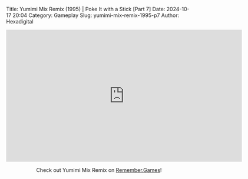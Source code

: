 Title: Yumimi Mix Remix (1995) | Poke It with a Stick [Part 7]
Date: 2024-10-17 20:04
Category: Gameplay
Slug: yumimi-mix-remix-1995-p7
Author: Hexadigital

<center><iframe src="https://www.youtube.com/embed/1I802vlRuiY?feature=oembed" allow="accelerometer; autoplay; encrypted-media; gyroscope; picture-in-picture" width="640" height="360" frameborder="0"></iframe>

Check out Yumimi Mix Remix on [Remember.Games](https://remember.games/game/8427/yumimi-mix-remix/)!</center>